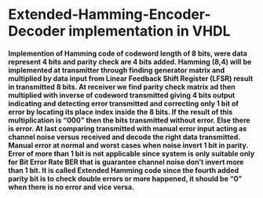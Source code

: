 # Extended-Hamming-Encoder-Decoder implementation in VHDL
#### Implemention of Hamming code of codeword length of 8 bits, were data represent 4 bits and parity check are 4 bits added. Hamming (8,4) will be implemented at transmitter through finding generator matrix and multiplied by data input from Linear Feedback Shift Register (LFSR) result in transmitted 8 bits. At receiver we find parity check matrix ad then multiplied with inverse of codeword transmitted giving 4 bits output indicating and detecting error transmitted and correcting only 1 bit of error by locating its place index inside the 8 bits. If the result of this multiplication is “000” then the bits transmitted without error. Else there is error. At last comparing transmitted with manual error input acting as channel noise versus received and decode the right data transmitted. Manual error at normal and worst cases when noise invert 1 bit in parity. Error of more than 1 bit is not applicable since system is only suitable only for Bit Error Rate BER that is guarantee channel noise don’t invert more than 1 bit. It is called Extended Hamming code since the fourth added parity bit is to check double errors or more happened, it should be “0” when there is no error and vice versa. 
